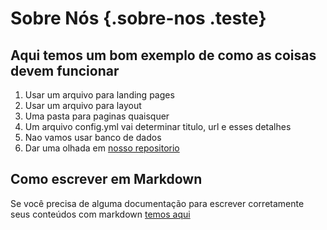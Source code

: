 # Sobre Nós {.sobre-nos .teste}

[thizer]: https://github.com/thizer "Thizer on github"

## Aqui temos um bom exemplo de como as coisas devem funcionar

 1. Usar um arquivo para landing pages
 1. Usar um arquivo para layout
 1. Uma pasta para paginas quaisquer
 1. Um arquivo config.yml vai determinar titulo, url e esses detalhes
 1. Nao vamos usar banco de dados
 1. Dar uma olhada em [nosso repositorio][thizer]

## Como escrever em Markdown

Se você precisa de alguma documentação para escrever
corretamente seus conteúdos com markdown [temos aqui](./vendor/erusev/parsedown/test/data/)
